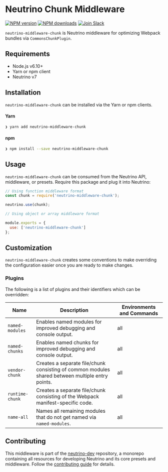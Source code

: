 # Neutrino Chunk Middleware
[![NPM version][npm-image]][npm-url] [![NPM downloads][npm-downloads]][npm-url] [![Join Slack][slack-image]][slack-url]

`neutrino-middleware-chunk` is Neutrino middleware for optimizing Webpack bundles via `CommonsChunkPlugin`.

## Requirements

- Node.js v6.10+
- Yarn or npm client
- Neutrino v7

## Installation

`neutrino-middleware-chunk` can be installed via the Yarn or npm clients.

#### Yarn

```bash
❯ yarn add neutrino-middleware-chunk
```

#### npm

```bash
❯ npm install --save neutrino-middleware-chunk
```

## Usage

`neutrino-middleware-chunk` can be consumed from the Neutrino API, middleware, or presets. Require this package
and plug it into Neutrino:

```js
// Using function middleware format
const chunk = require('neutrino-middleware-chunk');

neutrino.use(chunk);
```

```js
// Using object or array middleware format

module.exports = {
  use: ['neutrino-middleware-chunk']
};
```

## Customization

`neutrino-middleware-chunk` creates some conventions to make overriding the configuration easier once you are ready to
make changes.

### Plugins

The following is a list of plugins and their identifiers which can be overridden:

| Name | Description | Environments and Commands |
| --- | --- | --- |
| `named-modules` | Enables named modules for improved debugging and console output. | all |
| `named-chunks` | Enables named chunks for improved debugging and console output. | all |
| `vendor-chunk` | Creates a separate file/chunk consisting of common modules shared between multiple entry points. | all |
| `runtime-chunk` | Creates a separate file/chunk consisting of the Webpack manifest-specific code. | all |
| `name-all` | Names all remaining modules that do not get named via `named-modules`. | all |

## Contributing

This middleware is part of the [neutrino-dev](https://github.com/mozilla-neutrino/neutrino-dev) repository, a monorepo
containing all resources for developing Neutrino and its core presets and middleware. Follow the
[contributing guide](../../contributing/README.md) for details.

[npm-image]: https://img.shields.io/npm/v/neutrino-middleware-chunk.svg
[npm-downloads]: https://img.shields.io/npm/dt/neutrino-middleware-chunk.svg
[npm-url]: https://npmjs.org/package/neutrino-middleware-chunk
[slack-image]: https://neutrino-slack.herokuapp.com/badge.svg
[slack-url]: https://neutrino-slack.herokuapp.com/
